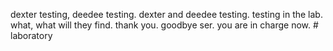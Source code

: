 dexter testing, deedee testing. dexter and deedee testing. testing in the lab. what, what will they find. thank you. goodbye ser. you are in charge now. # laboratory
